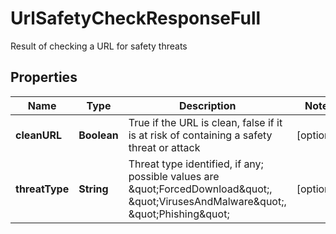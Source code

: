 

# UrlSafetyCheckResponseFull

Result of checking a URL for safety threats

## Properties

| Name | Type | Description | Notes |
|------------ | ------------- | ------------- | -------------|
|**cleanURL** | **Boolean** | True if the URL is clean, false if it is at risk of containing a safety threat or attack |  [optional] |
|**threatType** | **String** | Threat type identified, if any; possible values are \&quot;ForcedDownload\&quot;, \&quot;VirusesAndMalware\&quot;, \&quot;Phishing\&quot; |  [optional] |




